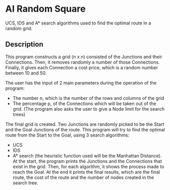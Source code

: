 # AI Random Square #
 UCS, IDS and A* search algorithms used to find the optimal route in a random grid.

## Description ##
This program constructs a grid (n x n) consisted of the Junctions and their Connections. Then, it removes randomly a number of those Connections. Finally, it gives each Connection a cost price, which is a random number between 10 and 50.

The user has the input of 2 main parameters during the operation of the program:
* The number n, which is the number of the rows and columns of the grid
* The percentage p, of the Connections which will be taken out of the grid. 
(The program also asks the user to give a Node limit for the search trees)

The final grid is created. Two Junctions are randomly picked to be the Start and the Goal Junctions of the route. This program will try to find the optimal route from the Start to the Goal, using 3 search algorithms:
- UCS
- IDS
- A* search (the heuristic function used will be the Manhattan Distance).
At the start, the program prints the Junctions and the Connections that exist in the grid. Then, for each algorithm, it shows the process made to reach the Goal. At the end it prints the final results, which are the final route, the cost of the route and the number of nodes created in the search tree. 
